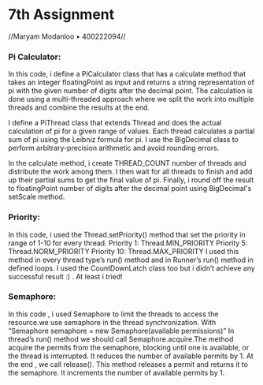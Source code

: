# 7th Assignment
//Maryam Modanloo • 400222094//
### Pi Calculator:
In this code, i define a PiCalculator class that has a calculate method that takes an integer floatingPoint as input and returns a string representation of pi with the given number of digits after the decimal point. The calculation is done using a multi-threaded approach where we split the work into multiple threads and combine the results at the end.

I define a PiThread class that extends Thread and does the actual calculation of pi for a given range of values. Each thread calculates a partial sum of pi using the Leibniz formula for pi. I use the BigDecimal class to perform arbitrary-precision arithmetic and avoid rounding errors.

In the calculate method, i create THREAD_COUNT number of threads and distribute the work among them. I then wait for all threads to finish and add up their partial sums to get the final value of pi. Finally, i round off the result to floatingPoint number of digits after the decimal point using BigDecimal's setScale method.
### Priority:
In this code, i used the Thread.setPriority() method that set the priority in range of 1-10 for every thread.
Priority 1: Thread.MIN_PRIORITY
Priority 5: Thread.NORM_PRIORITY
Priority 10: Thread.MAX_PRIORITY
I used this method in every thread type’s run() method and in Runner’s run() method in defined loops.
I used the CountDownLatch class too but i didn’t achieve any successful result :) . At least i tried!
### Semaphore: 
In this code , i used Semaphore to limit the threads to access the resource.we use semaphore in the thread synchronization.
With “Semaphore semaphore = new Semaphore(available permissions)”
In thread’s run() method we should call Semaphore.acquire.The method acquire the permits from the semaphore, blocking until one is available, or the thread is interrupted. It reduces the number of available permits by 1.
At the end , we call release().  This method releases a permit and returns it to the semaphore. It increments the number of available permits by 1.


